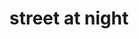 ---
title: "street at night"
alt: "A picture of a street at night"
src: "/photos/tallin.heic"
caption: "Tallin, Estonia"
index: 17
---